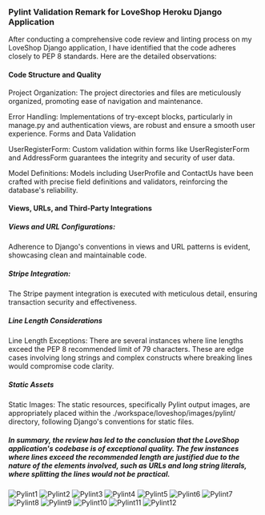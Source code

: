 ### Pylint Validation Remark for LoveShop Heroku Django Application
After conducting a comprehensive code review and linting process on my LoveShop Django application, I have identified that the code adheres closely to PEP 8 standards. Here are the detailed observations:

#### Code Structure and Quality
Project Organization: The project directories and files are meticulously organized, promoting ease of navigation and maintenance.

Error Handling: Implementations of try-except blocks, particularly in manage.py and authentication views, are robust and ensure a smooth user experience.
Forms and Data Validation

UserRegisterForm: Custom validation within forms like UserRegisterForm and AddressForm guarantees the integrity and security of user data.

Model Definitions: Models including UserProfile and ContactUs have been crafted with precise field definitions and validators, reinforcing the database's reliability.

#### Views, URLs, and Third-Party Integrations
##### Views and URL Configurations:
 Adherence to Django's conventions in views and URL patterns is evident, showcasing clean and maintainable code.

##### Stripe Integration:
 The Stripe payment integration is executed with meticulous detail, ensuring transaction security and effectiveness.

##### Line Length Considerations

Line Length Exceptions: There are several instances where line lengths exceed the PEP 8 recommended limit of 79 characters. These are edge cases involving long strings and complex constructs where breaking lines would compromise code clarity.

##### Static Assets
Static Images: The static resources, specifically Pylint output images, are appropriately placed within the ./workspace/loveshop/images/pylint/ directory, following Django's conventions for static files.

##### In summary, the review has led to the conclusion that the LoveShop application's codebase is of exceptional quality. The few instances where lines exceed the recommended length are justified due to the nature of the elements involved, such as URLs and long string literals, where splitting the lines would not be practical.


![Pylint1](images/pylint/pylint1.png)
![Pylint2](images/pylint/pylint2.png)
![Pylint3](images/pylint/pylint3.png)
![Pylint4](images/pylint/pylint4.png)
![Pylint5](images/pylint/pylint5.png)
![Pylint6](images/pylint/pylint6.png)
![Pylint7](images/pylint/pylint7.png)
![Pylint8](images/pylint/pylint8.png)
![Pylint9](images/pylint/pylint9.png)
![Pylint10](images/pylint/pylint10.png)
![Pylint11](images/pylint/pylint11.png)
![Pylint12](images/pylint/pylint12.png)
